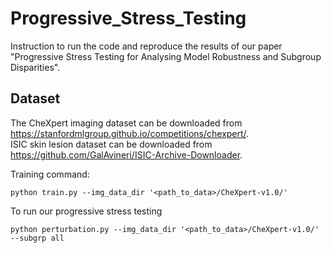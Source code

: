 # Progressive_Stress_Testing
Instruction to run the code and reproduce the results of our paper "Progressive Stress Testing for Analysing Model Robustness and Subgroup Disparities".

## Dataset

The CheXpert imaging dataset can be downloaded from https://stanfordmlgroup.github.io/competitions/chexpert/. <br>
ISIC skin lesion dataset can be downloaded from https://github.com/GalAvineri/ISIC-Archive-Downloader.


Training command:
```
python train.py --img_data_dir '<path_to_data>/CheXpert-v1.0/'
```
To run our progressive stress testing
```
python perturbation.py --img_data_dir '<path_to_data>/CheXpert-v1.0/' --subgrp all
```
